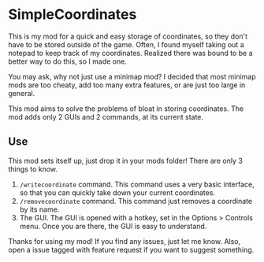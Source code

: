 # SimpleCoordinates
This is my mod for a quick and easy storage of coordinates, so they don't have to be stored outside of the game.
Often, I found myself taking out a notepad to keep track of my coordinates.
Realized there was bound to be a better way to do this, so I made one.

You may ask, why not just use a minimap mod?
I decided that most minimap mods are too cheaty, add too many extra features, or are just too large in general.

This mod aims to solve the problems of bloat in storing coordinates.
The mod adds only 2 GUIs and 2 commands, at its current state.

## Use
This mod sets itself up, just drop it in your mods folder!
There are only 3 things to know.

1. `/writecoordinate` command.  This command uses a very basic interface, so that you can quickly take down your current coordinates.
2. `/removecoordinate` command.  This command just removes a coordinate by its name.
3. The GUI.  The GUI is opened with a hotkey, set in the Options > Controls menu.  Once you are there, the GUI is easy to understand.

Thanks for using my mod!  If you find any issues, just let me know.  Also, open a issue tagged with feature request if you want to suggest something.
